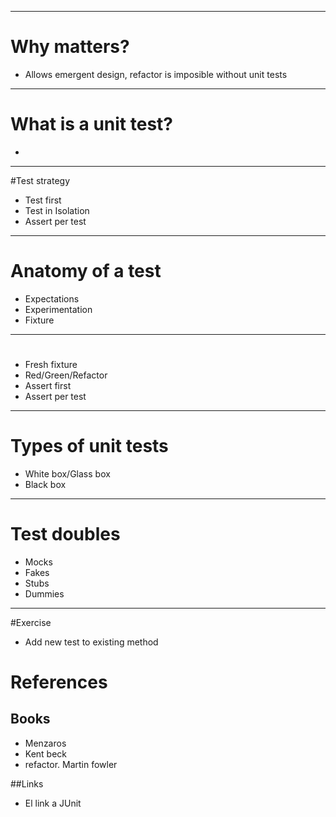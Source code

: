 
---
# Why matters? 

* Allows emergent design, refactor is imposible without unit tests 

---

# What is a unit test?

* 

---

#Test strategy

* Test first
* Test in Isolation
* Assert per test

---

# Anatomy of a test 
  * Expectations
  * Experimentation
  * Fixture

---

# 

* Fresh fixture
* Red/Green/Refactor
* Assert first
* Assert per test

---

# Types of unit tests

* White box/Glass box
* Black box
 


---    

# Test doubles
* Mocks
* Fakes
* Stubs
* Dummies

---

#Exercise
* Add new test to existing method

# References

## Books

* Menzaros
* Kent beck
* refactor. Martin fowler


##Links

* El link a JUnit